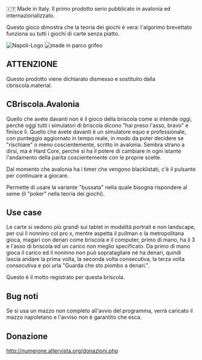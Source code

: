 :it: Made in Italy. Il primo prodotto serio pubblicato in avalonia ed internazionalizzato.

Questo gioco dimostra che la teoria dei giochi è vera: l'algorimo brevettato funziona su tutti i giochi di carte senza piatto.

![Napoli-Logo](https://github.com/user-attachments/assets/8163c808-62d3-40d3-bce3-0957e57bc26a)
![made in parco grifeo](https://github.com/user-attachments/assets/fadbf046-aeae-4f11-bda4-eb332c701d56)

## ATTENZIONE
Questo prodotto viene dichiarato dismesso e sostituito dalla cbriscola.material.

## CBriscola.Avalonia
Quello che avete davanti non è il gioco della briscola come si intende oggi, perché oggi tutti i simulatori di briscola dicono "hai preso l'asso, bravo" e finisce lì. Quello che avete davanti è un simulatore equo e professionale, con punteggio aggiornato in tempo reale, in modo da poter decidere se "rischiare" o meno coscientemente, scritto in avalonia. Sembra strano a dirsi, ma è Hard Core, perché si ha il potere di cambiare in ogni istante l'andamento della parita coscientemente con le proprie scelte.

Dal momento che avalonia ha i timer che vengono blacklistati, c'è il pulsante per continuare a giocare.

Permette di usare la variante "bussata" nella quale bisogna rispondere al seme (il "poker" nella teoria dei giochi).

## Use case

Le carte si vedono più grandi sui tablet in modalità portrait e non landscape, per cui il nonnino col pro x, mentre aspetta il pullman o la metropolitana gioca, magari con denari come briscola e il computer, primo di mano, ha il 3 e l'asso di briscola ed un carico non meglio specificato. Da primo di mano gioca il carico ed il noninno non può sopratagliare né ha denari, quindi lascia andare la prima volta, la seconda volta consecutiva, la terza volta consecutiva e poi urla "Guarda che sto piombo a denari.".

Questo è il motto registrato per questa briscola.

## Bug noti

Se si usa un mazzo non completo all'avvio del programma, verrà caricato il mazzo napoletano e l'avviso non è garantito che esca.


## Donazione

http://numerone.altervista.org/donazioni.php
